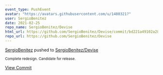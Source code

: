 ```yaml
---
event_type: PushEvent
avatar: "https://avatars.githubusercontent.com/u/1480321?"
user: SergioBenitez
date: 2021-02-25
repo_name: SergioBenitez/Devise
html_url: https://github.com/SergioBenitez/Devise/commit/bd221a49102a287531e190c551cf58a6fd2df735
repo_url: https://github.com/SergioBenitez/Devise
---
```


<a href='https://github.com/SergioBenitez' target='_blank'>SergioBenitez</a> pushed to <a href='https://github.com/SergioBenitez/Devise' target='_blank'>SergioBenitez/Devise</a>

<small>Complete redesign. Candidate for release.</small>

<a href='https://github.com/SergioBenitez/Devise/commit/bd221a49102a287531e190c551cf58a6fd2df735' target='_blank'>View Commit</a>